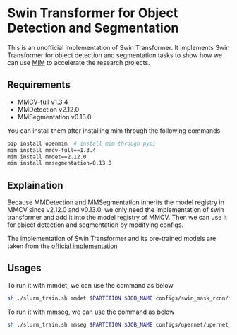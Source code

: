 # Swin Transformer for Object Detection and Segmentation

This is an unofficial implementation of Swin Transformer.
It implements Swin Transformer for object detection and segmentation tasks to show how we can use [MIM](https://github.com/open-mmlab/mim) to accelerate the research projects.

## Requirements

- MMCV-full v1.3.4
- MMDetection v2.12.0
- MMSegmentation v0.13.0

You can install them after installing mim through the following commands

```bash
pip install openmim  # install mim through pypi
mim install mmcv-full==1.3.4
mim install mmdet==2.12.0
mim install mmsegmentation=0.13.0
```

## Explaination

Because MMDetection and MMSegmentation inherits the model registry in MMCV since v2.12.0 and v0.13.0, we only need the implementation of swin transformer and add it into the model registry of MMCV. Then we can use it for object detection and segmentation by modifying configs.

The implementation of Swin Transformer and its pre-trained models are taken from the [official implementation](https://github.com/microsoft/Swin-Transformer)

## Usages

To run it with mmdet, we can use the command as below

```bash
sh ./slurm_train.sh mmdet $PARTITION $JOB_NAME configs/swin_mask_rcnn/mask_rcnn_swim-t-p4-w7_fpn_fp16_1x_coco.py ./work_dir/mask_rcnn_swim-t-p4-w7_fpn_fp16_1x_coco.py
```

To run it with mmseg, we can use the command as below

```bash
sh ./slurm_train.sh mmseg $PARTITION $JOB_NAME configs/upernet/upernet_swin-t_512x512_160k_8x2_ade20k.py ./work_dir/upernet_swin-t_512x512_160k_8x2_ade20k.py
```
